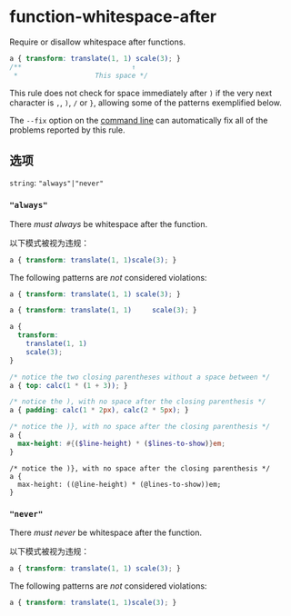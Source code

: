 # function-whitespace-after

Require or disallow whitespace after functions.

```css
a { transform: translate(1, 1) scale(3); }
/**                           ↑
 *                   This space */
```

This rule does not check for space immediately after `)` if the very next character is `,`, `)`, `/` or `}`, allowing some of the patterns exemplified below.

The `--fix` option on the [command line](../../../docs/user-guide/cli.md#autofixing-errors) can automatically fix all of the problems reported by this rule.

## 选项

`string`: `"always"|"never"`

### `"always"`

There *must always* be whitespace after the function.

以下模式被视为违规：

```css
a { transform: translate(1, 1)scale(3); }
```

The following patterns are *not* considered violations:

```css
a { transform: translate(1, 1) scale(3); }
```

```css
a { transform: translate(1, 1)     scale(3); }
```

```css
a {
  transform:
    translate(1, 1)
    scale(3);
}
```

```css
/* notice the two closing parentheses without a space between */
a { top: calc(1 * (1 + 3)); }
```

```css
/* notice the ), with no space after the closing parenthesis */
a { padding: calc(1 * 2px), calc(2 * 5px); }
```

```scss
/* notice the )}, with no space after the closing parenthesis */
a {
  max-height: #{($line-height) * ($lines-to-show)}em;
}
```

```less
/* notice the )}, with no space after the closing parenthesis */
a {
  max-height: ((@line-height) * (@lines-to-show))em;
}
```

### `"never"`

There *must never* be whitespace after the function.

以下模式被视为违规：

```css
a { transform: translate(1, 1) scale(3); }
```

The following patterns are *not* considered violations:

```css
a { transform: translate(1, 1)scale(3); }
```
